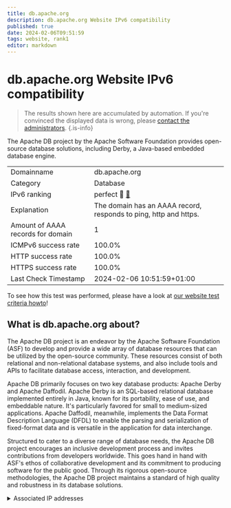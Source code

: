 ```yaml
---
title: db.apache.org
description: db.apache.org Website IPv6 compatibility
published: true
date: 2024-02-06T09:51:59
tags: website, rank1
editor: markdown
---
```


# db.apache.org Website IPv6 compatibility

> The results shown here are accumulated by automation. If you're convinced the displayed data is wrong, please [contact the administrators](/howto/chat). 
{.is-info}

The Apache DB project by the Apache Software Foundation provides open-source database solutions, including Derby, a Java-based embedded database engine.


|   |   |
| - | - |
| Domainname | db.apache.org
| Category | Database |
| IPv6 ranking | perfect :1st_place_medal: [🔗](/howto/ranking) |
| Explanation | The domain has an AAAA record, responds to ping, http and https. |
| Amount of AAAA records for domain | 1 |
| ICMPv6 success rate | 100.0%|
| HTTP success rate | 100.0% |
| HTTPS success rate | 100.0% |
| Last Check Timestamp | 2024-02-06 10:51:59+01:00 |

To see how this test was performed, please have a look at [our website test criteria howto](/howto/testcriteria/website)!


## What is db.apache.org about?
The Apache DB project is an endeavor by the Apache Software Foundation (ASF) to develop and provide a wide array of database resources that can be utilized by the open-source community. These resources consist of both relational and non-relational database systems, and also include tools and APIs to facilitate database access, interaction, and development.

Apache DB primarily focuses on two key database products: Apache Derby and Apache Daffodil. Apache Derby is an SQL-based relational database implemented entirely in Java, known for its portability, ease of use, and embeddable nature. It's particularly favored for small to medium-sized applications. Apache Daffodil, meanwhile, implements the Data Format Description Language (DFDL) to enable the parsing and serialization of fixed-format data and is versatile in the application for data interchange.

Structured to cater to a diverse range of database needs, the Apache DB project encourages an inclusive development process and invites contributions from developers worldwide. This goes hand in hand with ASF's ethos of collaborative development and its commitment to producing software for the public good. Through its rigorous open-source methodologies, the Apache DB project maintains a standard of high quality and robustness in its database solutions.



<details>
<summary>Associated IP addresses</summary>

2a04:4e42::644

</details>
